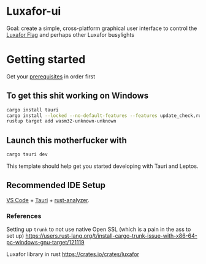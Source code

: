 # Luxafor-ui

Goal: create a simple, cross-platform graphical user interface to control the [Luxafor Flag](https://luxafor.com/products/) and perhaps other Luxafor busylights

# Getting started

Get your [prerequisites](https://tauri.app/start/prerequisites/) in order first

## To get this shit working on Windows
```bash
cargo install tauri
cargo install --locked --no-default-features --features update_check,rustls trunk
rustup target add wasm32-unknown-unknown
```


## Launch this motherfucker with
```bash
cargo tauri dev
```

This template should help get you started developing with Tauri and Leptos.

## Recommended IDE Setup

[VS Code](https://code.visualstudio.com/) + [Tauri](https://marketplace.visualstudio.com/items?itemName=tauri-apps.tauri-vscode) + [rust-analyzer](https://marketplace.visualstudio.com/items?itemName=rust-lang.rust-analyzer).


### References
Setting up `trunk` to not use native Open SSL (which is a pain in the ass to set up)
https://users.rust-lang.org/t/install-cargo-trunk-issue-with-x86-64-pc-windows-gnu-target/121119

Luxafor library in rust
https://crates.io/crates/luxafor
